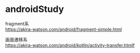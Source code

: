 # androidStudy

fragment系  
https://akira-watson.com/android/fragment-simple.html

画面遷移系  
https://akira-watson.com/android/kotlin/activity-transfer.htmlf
